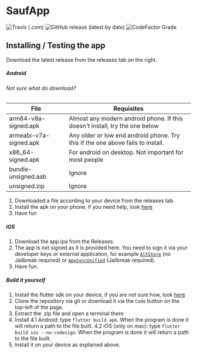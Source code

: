 # SaufApp

![Travis (.com)](https://img.shields.io/travis/com/tooxo/SaufAppFlutter?style=for-the-badge) ![GitHub release (latest by date)](https://img.shields.io/github/v/release/tooxo/SaufAppFlutter?style=for-the-badge) ![CodeFactor Grade](https://img.shields.io/codefactor/grade/github/tooxo/SaufAppFlutter?style=for-the-badge)

## Installing / Testing the app

Download the latest release from the releases tab on the right.



##### Android

###### Not sure what do download?

| File | Requisites |
|--------|--------|
| arm64-v8a-signed.apk | Almost any modern android phone. If this doesn't install, try the one below |
| armeabi-v7a-signed.apk | Any older or low end android phone. Try this if the one above fails to install. |
| x86_64-signed.apk | For android on desktop. Not important for most people |
| bundle-unsigned.aab | Ignore |
| unsigned.zip | Ignore |

1. Downloaded a file according to your device from the releases tab.
2. Install the apk on your phone, if you need help, look [here](https://www.wikihow.tech/Install-APK-Files-on-Android)
3. Have fun

##### iOS

1. Download the app.ipa from the Releases.
2. The app is not signed as it is provided here. You need to sign it via your developer keys or external application, for example [`AltStore`](https://altstore.io/) (no Jailbreak required) or [`AppSyncUnified`](https://cydia.akemi.ai/?page/net.angelxwind.appsyncunified) (Jailbreak required).
3. Have fun.

##### Build it yourself

1. Install the flutter sdk on your device, if you are not sure how, look [here](https://flutter.dev/docs/get-started/install)
2. Clone the repository via git or download it via the `Code` button on the top-left of the page.
3. Extract the .zip file and open a terminal there
4. Install
4.1 Android: type `flutter build apk`. When the program is done it will return a path to the file built.
4.2 iOS (only on mac): type `flutter build ios --no-codesign`. When the program is done it will return a path to the file built.
5. Install it on your device as explained above.
